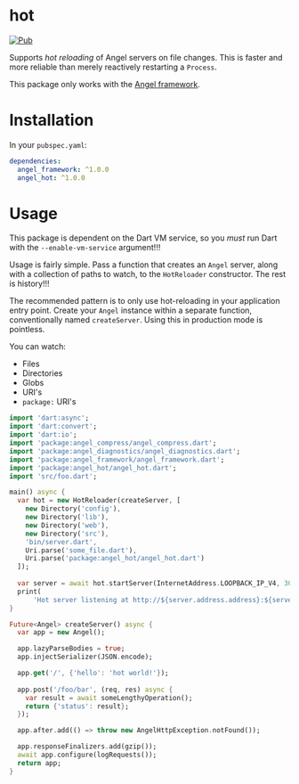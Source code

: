 # hot
[![Pub](https://img.shields.io/pub/v/angel_hot.svg)](https://pub.dartlang.org/packages/angel_hot)

Supports *hot reloading* of Angel servers on file changes. This is faster and
more reliable than merely reactively restarting a `Process`.

This package only works with the [Angel framework](https://github.com/angel-dart/angel).

# Installation
In your `pubspec.yaml`:

```yaml
dependencies:
  angel_framework: ^1.0.0
  angel_hot: ^1.0.0
```

# Usage
This package is dependent on the Dart VM service, so you *must* run
Dart with the `--enable-vm-service` argument!!!

Usage is fairly simple. Pass a function that creates an `Angel` server, along with a collection of paths
to watch, to the `HotReloader` constructor. The rest is history!!!

The recommended pattern is to only use hot-reloading in your application entry point. Create your `Angel` instance
within a separate function, conventionally named `createServer`. Using this in production mode is pointless.

You can watch:
  * Files
  * Directories
  * Globs
  * URI's
  * `package:` URI's
  
```dart
import 'dart:async';
import 'dart:convert';
import 'dart:io';
import 'package:angel_compress/angel_compress.dart';
import 'package:angel_diagnostics/angel_diagnostics.dart';
import 'package:angel_framework/angel_framework.dart';
import 'package:angel_hot/angel_hot.dart';
import 'src/foo.dart';

main() async {
  var hot = new HotReloader(createServer, [
    new Directory('config'),
    new Directory('lib'),
    new Directory('web'),
    new Directory('src'),
    'bin/server.dart',
    Uri.parse('some_file.dart'),
    Uri.parse('package:angel_hot/angel_hot.dart')
  ]);
  
  var server = await hot.startServer(InternetAddress.LOOPBACK_IP_V4, 3000);
  print(
      'Hot server listening at http://${server.address.address}:${server.port}');
}

Future<Angel> createServer() async {
  var app = new Angel();

  app.lazyParseBodies = true;
  app.injectSerializer(JSON.encode);

  app.get('/', {'hello': 'hot world!'});
  
  app.post('/foo/bar', (req, res) async {
    var result = await someLengthyOperation();
    return {'status': result};
  });

  app.after.add(() => throw new AngelHttpException.notFound());

  app.responseFinalizers.add(gzip());
  await app.configure(logRequests());
  return app;
}
```